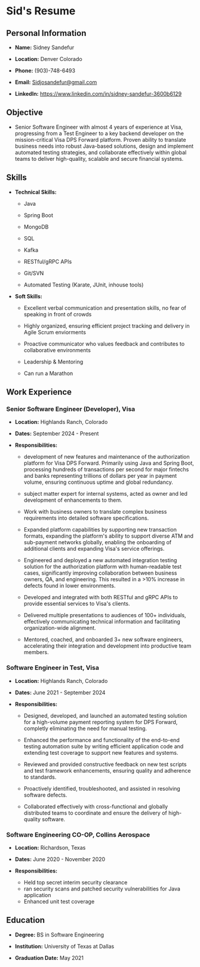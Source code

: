 # Sid's Resume


## Personal Information

- **Name:** Sidney Sandefur

- **Location:** Denver Colorado

- **Phone:** (903)-748-6493

- **Email:** Sidjosandefur@gmail.com

- **LinkedIn:** https://www.linkedin.com/in/sidney-sandefur-3600b6129


## Objective

- Senior Software Engineer with almost 4 years of experience at Visa, progressing from a Test Engineer to a key backend developer on the mission-critical Visa DPS Forward platform. Proven ability to translate business needs into robust Java-based solutions, design and implement automated testing strategies, and collaborate effectively within global teams to deliver high-quality, scalable and secure financial systems.


## Skills

- **Technical Skills:**

    - Java

    - Spring Boot

    - MongoDB

    - SQL

    - Kafka

    - RESTful/gRPC APIs

    - Git/SVN

    - Automated Testing (Karate, JUnit, inhouse tools)

- **Soft Skills:**

    - Excellent verbal communication and presentation skills, no fear of speaking in front of crowds

    - Highly organized, ensuring efficient project tracking and delivery in Agile Scrum enviorments

    - Proactive communicator who values feedback and contributes to collaborative environments

    - Leadership & Mentoring

    - Can run a Marathon


## Work Experience

### Senior Software Engineer (Developer), Visa

- **Location:** Highlands Ranch, Colorado

- **Dates:** September 2024 - Present

- **Responsibilities:**

    - development of new features and maintenance of the authorization platform for Visa DPS Forward. Primarily using Java and Spring Boot, processing hundreds of transactions per second for major fintechs and banks representing trillions of dollars per year in payment volume, ensuring continuous uptime and global redundancy.

    - subject matter expert for internal systems, acted as owner and led development of enhancements to them.

    - Work with business owners to translate complex business requirements into detailed software specifications.

    - Expanded platform capabilities by supporting new transaction formats, expanding the platform's ability to support diverse ATM and sub-payment networks globally, enabling the onboarding of additional clients and expanding Visa's service offerings.

    - Engineered and deployed a new automated integration testing solution for the authorization platform with human-readable test cases, significantly improving collaboration between business owners, QA, and engineering. This resulted in a >10% increase in defects found in lower environments.

    - Developed and integrated with both RESTful and gRPC APIs to provide essential services to Visa's clients.

    - Delivered multiple presentations to audiences of 100+ individuals, effectively communicating technical information and facilitating organization-wide alignment.

    - Mentored, coached, and onboarded 3+ new software engineers, accelerating their integration and development into productive team members.


### Software Engineer in Test, Visa

- **Location:** Highlands Ranch, Colorado

- **Dates:** June 2021 - September 2024

- **Responsibilities:**

    - Designed, developed, and launched an automated testing solution for a high-volume payment reporting system for DPS Forward, completly eliminating the need for manual testing.

    - Enhanced the performance and functionality of the end-to-end testing automation suite by writing efficient application code and extending test coverage to support new features and systems.

    - Reviewed and provided constructive feedback on new test scripts and test framework enhancements, ensuring quality and adherence to standards.

    - Proactively identified, troubleshooted, and assisted in resolving software defects.

    - Collaborated effectively with cross-functional and globally distributed teams to coordinate and ensure the delivery of high-quality software.

 ### Software Engineering CO-OP, Collins Aerospace

- **Location:** Richardson, Texas

- **Dates:** June 2020 - November 2020

- **Responsibilities:**

    - Held top secret interim security clearance
    - ran security scans and patched security vulnerabilities for Java application
    - Enhanced unit test coverage


## Education

- **Degree:** BS in Software Engineering

- **Institution:** University of Texas at Dallas

- **Graduation Date:** May 2021